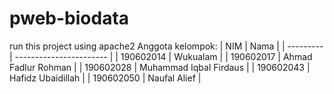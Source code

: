 # pweb-biodata

run this project using apache2
Anggota kelompok:
| NIM       | Nama                    |
| --------- | ----------------------- |
| 190602014 | Wukualam                |
| 190602017 | Ahmad Fadlur Rohman     |
| 190602028 | Muhammad Iqbal Firdaus  |
| 190602043 | Hafidz Ubaidillah       |
| 190602050 | Naufal Alief            |
